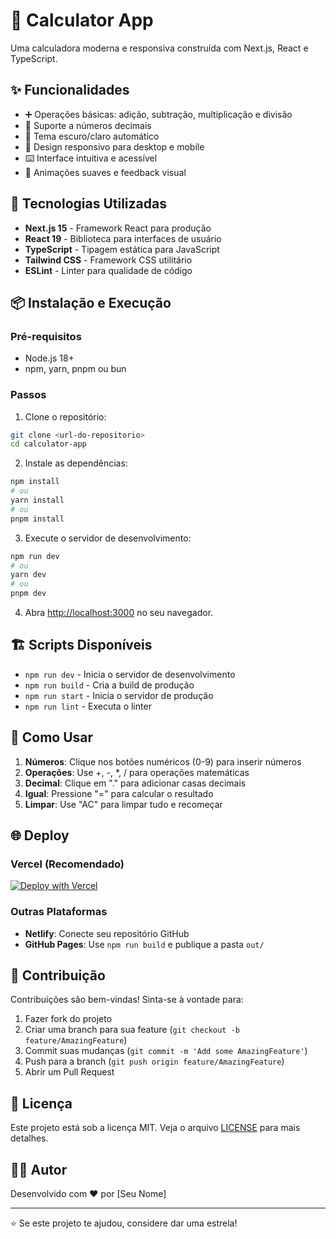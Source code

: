 # 🧮 Calculator App

Uma calculadora moderna e responsiva construída com Next.js, React e TypeScript.

## ✨ Funcionalidades

- ➕ Operações básicas: adição, subtração, multiplicação e divisão
- 🔢 Suporte a números decimais
- 🌙 Tema escuro/claro automático
- 📱 Design responsivo para desktop e mobile
- ⌨️ Interface intuitiva e acessível
- 🎨 Animações suaves e feedback visual

## 🚀 Tecnologias Utilizadas

- **Next.js 15** - Framework React para produção
- **React 19** - Biblioteca para interfaces de usuário
- **TypeScript** - Tipagem estática para JavaScript
- **Tailwind CSS** - Framework CSS utilitário
- **ESLint** - Linter para qualidade de código

## 📦 Instalação e Execução

### Pré-requisitos
- Node.js 18+
- npm, yarn, pnpm ou bun

### Passos

1. Clone o repositório:
```bash
git clone <url-do-repositorio>
cd calculator-app
```

2. Instale as dependências:
```bash
npm install
# ou
yarn install
# ou
pnpm install
```

3. Execute o servidor de desenvolvimento:
```bash
npm run dev
# ou
yarn dev
# ou
pnpm dev
```

4. Abra [http://localhost:3000](http://localhost:3000) no seu navegador.

## 🏗️ Scripts Disponíveis

- `npm run dev` - Inicia o servidor de desenvolvimento
- `npm run build` - Cria a build de produção
- `npm run start` - Inicia o servidor de produção
- `npm run lint` - Executa o linter

## 🎯 Como Usar

1. **Números**: Clique nos botões numéricos (0-9) para inserir números
2. **Operações**: Use +, -, *, / para operações matemáticas
3. **Decimal**: Clique em "." para adicionar casas decimais
4. **Igual**: Pressione "=" para calcular o resultado
5. **Limpar**: Use "AC" para limpar tudo e recomeçar

## 🌐 Deploy

### Vercel (Recomendado)
[![Deploy with Vercel](https://vercel.com/button)](https://vercel.com/new/clone?repository-url=<url-do-repositorio>)

### Outras Plataformas
- **Netlify**: Conecte seu repositório GitHub
- **GitHub Pages**: Use `npm run build` e publique a pasta `out/`

## 🤝 Contribuição

Contribuições são bem-vindas! Sinta-se à vontade para:

1. Fazer fork do projeto
2. Criar uma branch para sua feature (`git checkout -b feature/AmazingFeature`)
3. Commit suas mudanças (`git commit -m 'Add some AmazingFeature'`)
4. Push para a branch (`git push origin feature/AmazingFeature`)
5. Abrir um Pull Request

## 📝 Licença

Este projeto está sob a licença MIT. Veja o arquivo [LICENSE](LICENSE) para mais detalhes.

## 👨‍💻 Autor

Desenvolvido com ❤️ por [Seu Nome]

---

⭐ Se este projeto te ajudou, considere dar uma estrela!
